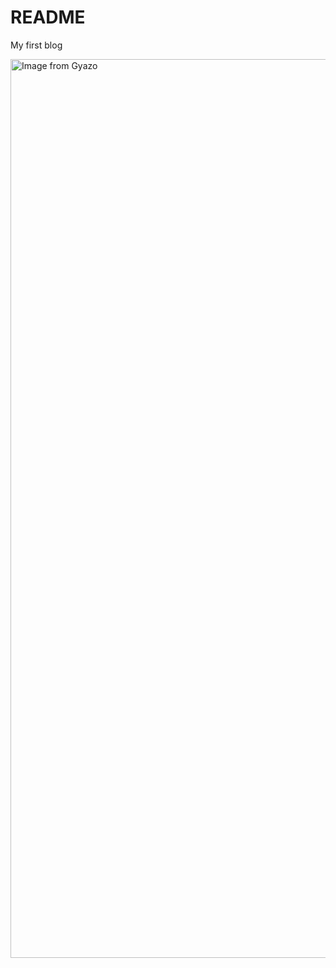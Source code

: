 # README

My first blog

<a href="https://gyazo.com/bd6066a44554792060bf809837b59d04"><img src="https://i.gyazo.com/bd6066a44554792060bf809837b59d04.png" alt="Image from Gyazo" width="1438"/></a>
